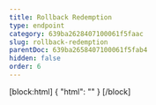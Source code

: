 ```yaml
---
title: Rollback Redemption
type: endpoint
category: 639ba2628407100061f5faac
slug: rollback-redemption
parentDoc: 639ba2658407100061f5fab4
hidden: false
order: 6
---
```

[block:html]
{
  "html": "<style>\n.LanguagePicker-divider { \n  display: none; }\n</style>"
}
[/block]